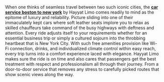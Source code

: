 <p><span style="font-weight: 400;">When one thinks of seamless travel between two such iconic cities, the </span><a href="https://hayyatlimoservice.com/boston-to-new-york-car-service"><strong>car service boston to new york</strong></a><span style="font-weight: 400;"> by Hayyat Limo comes readily to mind as the epitome of luxury and reliability. Picture sliding into one of their immaculately kept cars where soft leather seats implore you to relax as skilled chauffeurs take command of the busy highways with deftness and attention. Every ride adjusts itself to your requirements whether for an essential business trip or simply a cultured sojourn into the throbbing heartbeat that is New York City. With such free amenities provision like Wi-Fi connection, drinks, and individualized climate control within easy reach, every trip turns into a comfort experience laced with elegance. Hayyat Limo makes sure the ride is on time and also cares that passengers get the best treatment with respect and professionalism all through their journey. From a door-to-door service that removes any stress to carefully picked routes that show scenic views along the way.</span></p>
